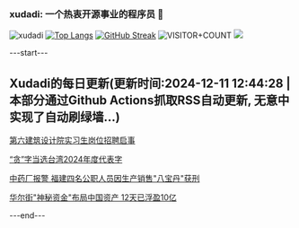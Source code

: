 ### xudadi: 一个热衷开源事业的程序员 👋

![xudadi](https://github-readme-stats-git-masterorgs-github-readme-stats-team.vercel.app/api?username=xudadi)
[![Top Langs](https://github-readme-stats.vercel.app/api/top-langs/?username=xudadi)](https://github.com/anuraghazra/github-readme-stats)
[![GitHub Streak](https://streak-stats.demolab.com?user=xudadi&locale=zh_Hans)](https://git.io/streak-stats)
![VISITOR+COUNT](https://komarev.com/ghpvc/?username=xudadi&label=VISITOR+COUNT)
![](https://raw.githubusercontent.com/xudadi/xudadi/main/assets/github-contribution-grid-snake.svg)


---start---

## Xudadi的每日更新(更新时间:2024-12-11 12:44:28 | 本部分通过Github Actions抓取RSS自动更新, 无意中实现了自动刷绿墙...)

[第六建筑设计院实习生岗位招聘启事](https://www.gongkaoleida.com/article/2225641)

[“贪”字当选台湾2024年度代表字](https://m.163.com/news/article/JJ325OSI05346RC6.html)

[中药厂报警 福建四名公职人员因生产销售"八宝丹"获刑](https://m.163.com/news/article/JJ31L5K3051492T3.html)

[华尔街"神秘资金"布局中国资产 12天已浮盈10亿](https://m.163.com/news/article/JJ2J0TPU0512B07B.html)

---end---
